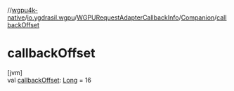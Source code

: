//[wgpu4k-native](../../../../index.md)/[io.ygdrasil.wgpu](../../index.md)/[WGPURequestAdapterCallbackInfo](../index.md)/[Companion](index.md)/[callbackOffset](callback-offset.md)

# callbackOffset

[jvm]\
val [callbackOffset](callback-offset.md): [Long](https://kotlinlang.org/api/core/kotlin-stdlib/kotlin/-long/index.html) = 16